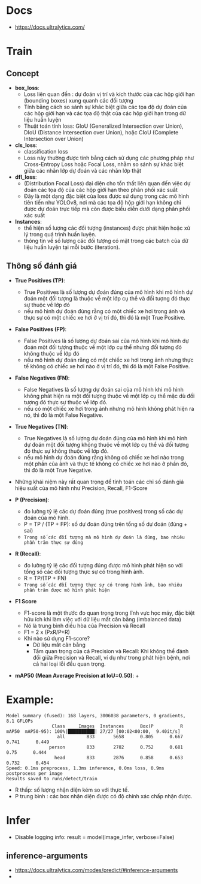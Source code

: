 # Docs 
+ https://docs.ultralytics.com/
# Train
## Concept 
+ **box_loss**:
  + Loss liên quan đến : dự đoán vị trí và kích thước của các hộp giới hạn (bounding boxes) xung quanh các đối tượng
  + Tính bằng cách so sánh sự khác biệt giữa các tọa độ dự đoán của các hộp giới hạn và các tọa độ thật của các hộp giới hạn trong dữ liệu huấn luyện
  + Thuật toán tính loss: GIoU (Generalized Intersection over Union), DIoU (Distance Intersection over Union), hoặc CIoU (Complete Intersection over Union) 
+ **cls_loss**:
  + classification loss 
  + Loss này thường được tính bằng cách sử dụng các phương pháp như Cross-Entropy Loss hoặc Focal Loss, nhằm so sánh sự khác biệt giữa các nhãn lớp dự đoán và các nhãn lớp thật
+ **dfl_loss**:
  + (Distribution Focal Loss) đại diện cho tổn thất liên quan đến việc dự đoán các tọa độ của các hộp giới hạn theo phân phối xác suất
  +  Đây là một dạng đặc biệt của loss được sử dụng trong các mô hình tiên tiến như YOLOv8, nơi mà các tọa độ hộp giới hạn không chỉ được dự đoán trực tiếp mà còn được biểu diễn dưới dạng phân phối xác suất
+ **Instances**: 
  + thể hiện số lượng các đối tượng (instances) được phát hiện hoặc xử lý trong quá trình huấn luyện.
  + thông tin về số lượng các đối tượng có mặt trong các batch của dữ liệu huấn luyện tại mỗi bước (iteration).

## Thông số đánh giá
+ **True Positives (TP)**: 
  + True Positives là số lượng dự đoán đúng của mô hình khi mô hình dự đoán một đối tượng là thuộc về một lớp cụ thể và đối tượng đó thực sự thuộc về lớp đó
  + nếu mô hình dự đoán đúng rằng có một chiếc xe hơi trong ảnh và thực sự có một chiếc xe hơi ở vị trí đó, thì đó là một True Positive.
+ **False Positives (FP)**:
  + False Positives là số lượng dự đoán sai của mô hình khi mô hình dự đoán một đối tượng thuộc về một lớp cụ thể nhưng đối tượng đó không thuộc về lớp đó
  + nếu mô hình dự đoán rằng có một chiếc xe hơi trong ảnh nhưng thực tế không có chiếc xe hơi nào ở vị trí đó, thì đó là một False Positive.
+ **False Negatives (FN)**:
  + False Negatives là số lượng dự đoán sai của mô hình khi mô hình không phát hiện ra một đối tượng thuộc về một lớp cụ thể mặc dù đối tượng đó thực sự thuộc về lớp đó.
  + nếu có một chiếc xe hơi trong ảnh nhưng mô hình không phát hiện ra nó, thì đó là một False Negative.
+ **True Negatives (TN)**:
  + True Negatives là số lượng dự đoán đúng của mô hình khi mô hình dự đoán một đối tượng không thuộc về một lớp cụ thể và đối tượng đó thực sự không thuộc về lớp đó.
  + nếu mô hình dự đoán đúng rằng không có chiếc xe hơi nào trong một phần của ảnh và thực tế không có chiếc xe hơi nào ở phần đó, thì đó là một True Negative.

+ Những khái niệm này rất quan trọng để tính toán các chỉ số đánh giá hiệu suất của mô hình như Precision, Recall, F1-Score

+ **P (Precision)**: 
  + đo lường tỷ lệ các dự đoán đúng (true positives) trong số các dự đoán của mô hình.
  + P = TP / (TP + FP): số dự đoán đúng trên tổng số dự đoán (đúng + sai)
  + `Trong số các đối tượng mà mô hình dự đoán là đúng, bao nhiêu phần trăm thực sự đúng`
+ **R (Recall)**:
  +  đo lường tỷ lệ các đối tượng đúng được mô hình phát hiện so với tổng số các đối tượng thực sự có trong hình ảnh.
  + R = TP/(TP + FN)
  + `Trong số các đối tượng thực sự có trong hình ảnh, bao nhiêu phần trăm được mô hình phát hiện`
+ **F1 Score**
  + F1-score là một thước đo quan trọng trong lĩnh vực học máy, đặc biệt hữu ích khi làm việc với dữ liệu mất cân bằng (imbalanced data)
  + Nó là trung bình điều hòa của Precision và Recall
  + F1 = 2 x (PxR/P+R)
  + Khi nào sử dụng F1-score?
    + Dữ liệu mất cân bằng
    + Tầm quan trọng của cả Precision và Recall: Khi không thể đánh đổi giữa Precision và Recall, ví dụ như trong phát hiện bệnh, nơi cả hai loại lỗi đều quan trọng.
+ **mAP50 (Mean Average Precision at IoU=0.50)**:
  + 
# Example:
```
Model summary (fused): 168 layers, 3006038 parameters, 0 gradients, 8.1 GFLOPs
                 Class     Images  Instances      Box(P          R      mAP50  mAP50-95): 100%|██████████| 27/27 [00:02<00:00,  9.40it/s]
                   all        833       5658      0.805      0.667      0.741      0.449
                person        833       2782      0.752      0.681       0.75      0.444
                  head        833       2876      0.858      0.653      0.732      0.454
Speed: 0.1ms preprocess, 1.3ms inference, 0.0ms loss, 0.9ms postprocess per image
Results saved to runs/detect/train
```
+ R thấp: số lượng nhận diện kém so với thực tế.
+ P trung bình : các box nhận diện được có độ chính xác chấp nhận được.

# Infer
+ Disable logging info: result = model(image_infer, verbose=False)

## inference-arguments
+ https://docs.ultralytics.com/modes/predict/#inference-arguments
+ 